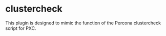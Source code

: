 # clustercheck
This plugin is designed to mimic the function of the Percona clustercheck script for PXC.
